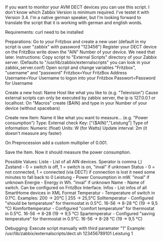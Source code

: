 If you want to monitor your AVM DECT devices you can use this script.
I don't know which Zabbix Version is minimum required.
I've testet it with Version 3.4.
I'm a native german speaker, but I'm looking forward to translate the script that it is working with german and english words.


Requirements:
curl need to be installed


Preparations:
Go to your Fritzbox and create a new user (default in my script is user "zabbix" with password "123456")
Register your DECT device on the FritzBox write down the "AIN" Number of your device. We need that later.
Instructions:
Copy script to "External Scripts" directory of your Zabbix server. (Defaults to "/usr/lib/zabbix/externalscripts" you can look in your zabbix_server.conf)
Open script and change variables "Fritzbox", "username" and "password"
Fritzbox=Your FritzBox Address
Username=Your Username to logon into your Fritzbox
Passwort=Password for Username


Create a new host:
Name Host like what you like to (e.g. "Television")
Cause external scripts can only be executed by zabbix server, the ip is 127.0.0.1 or localhost.
On "Macros" create {$AIN} and type in your Number of your device (without spacebars)

 

Create new Item:
Name it like what you want to measure... (e.g. "Power consumption")
Type: External check
Key: ["{$AIN}","Leistung"]
Type of information: Numeric (float)
Units: W (for Watts)
Update interval: 2m (it doesn't measure any faster)

On Preprocession add a custom multiplier of 0.001.

Save the Item.
Now it should measure the power consumption.


Possible Values:
Liste - List of all AIN devices. Sperator is comma (,)
Zustand - 0 = switch is off, 1 = switch is on, "inval" if unknown
Status - 0 = not connected, 1 = connected (via DECT) if connection is lost it need some minutes to fall back to 0
Leistung - Power Consumption in mW. "inval" if unknown
Energie - Energy in Wh. "inval" if unknown
Name - Name of switch. Can be configured on FritzBox Interface.
Infos - List infos of all SmartHome devices in XML Format
Temperatur - Temperature of switch in 0.1°C. Examples: 200 -> 20°C | 255 -> 25,5°C
Solltemperatur - Configured "should be temperature" for thermostat in 0.5°C. 16-56 -> 8-28 °C (19 -> 9,5 °C)
Komforttemperatur - Configured "comfort temperature" for thermostat in 0.5°C. 16-56 -> 8-28 (19 -> 9,5 °C)
Spartemperatur - Configured "saving temperature" for thermostat in 0.5°C. 16-56 -> 8-28 °C (19 -> 9,5 °C)

Debugging:
Execute script manually with third paramater "1"
Example:
/usr/lib/zabbix/externalscripts/dect.sh 123456789101 Leistung 1
